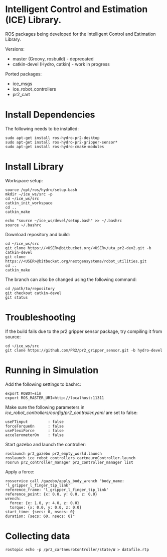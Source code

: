 Intelligent Control and Estimation (ICE) Library.
===

ROS packages being developed for the Intelligent Control and Estimation Library.  


Versions:

  * master (Groovy, rosbuild) - deprecated
  * catkin-devel (Hydro, catkin) - work in progress

Ported packages:

  * ice_msgs
  * ice_robot_controllers
  * pr2_cart


# Install Dependencies
The following needs to be installed:

    sudo apt-get install ros-hydro-pr2-desktop
    sudo apt-get install ros-hydro-pr2-gripper-sensor*
    sudo apt-get install ros-hydro-cmake-modules

# Install Library
Workspace setup:  

    source /opt/ros/hydro/setup.bash
    mkdir ~/ice_ws/src -p
    cd ~/ice_ws/src
    catkin_init_workspace
    cd ..
    catkin_make

    echo "source ~/ice_ws/devel/setup.bash" >> ~/.bashrc
    source ~/.bashrc

Download repository and build:  

    cd ~/ice_ws/src
    git clone https://<USER>@bitbucket.org/<USER>/uta_pr2-dev2.git -b catkin-devel
    git clone https://<USER>@bitbucket.org/nextgensystems/robot_utilities.git
    cd ..
    catkin_make

The branch can also be changed using the following command:  

    cd /path/to/repository
    git checkout catkin-devel
    git status

# Troubleshooting
If the build fails due to the pr2 gripper sensor package, try compiling it from source:

    cd ~/ice_ws/src
    git clone https://github.com/PR2/pr2_gripper_sensor.git -b hydro-devel


# Running in Simulation
Add the following settings to bashrc:  
```
export ROBOT=sim
export ROS_MASTER_URI=http://localhost:11311
```
Make sure the following parameters in *ice_robot_controllers/config/pr2_controller.yaml* are set to false:  
```
useFTinput         : false
forceTorqueOn      : false
useFlexiForce      : false
accelerometerOn    : false
```
Start gazebo and launch the controller:  
```
roslaunch pr2_gazebo pr2_empty_world.launch
roslaunch ice_robot_controllers cartneuroController.launch
rosrun pr2_controller_manager pr2_controller_manager list
```
Apply a force:  
```
rosservice call /gazebo/apply_body_wrench "body_name: 'l_gripper_l_finger_tip_link'
reference_frame: 'l_gripper_l_finger_tip_link'
reference_point: {x: 0.0, y: 0.0, z: 0.0}
wrench:
  force: {x: 1.0, y: 4.0, z: 0.0}
  torque: {x: 0.0, y: 0.0, z: 0.0}
start_time: {secs: 0, nsecs: 0}
duration: {secs: 60, nsecs: 0}" 
```

# Collecting data
```
rostopic echo -p /pr2_cartneuroController/state/W > datafile.rtp
```


